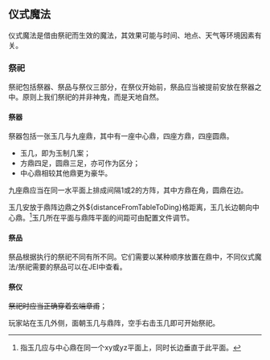 ## 仪式魔法

仪式魔法是借由祭祀而生效的魔法，其效果可能与时间、地点、天气等环境因素有关。

### 祭祀

祭祀包括祭器、祭品与祭仪三部分，在祭仪开始前，祭品应当被提前安放在祭器之中。原则上我们祭祀的并非神鬼，而是天地自然。

#### 祭器

祭器包括一张玉几与九座鼎，其中有一座中心鼎，四座方鼎，四座圆鼎。

- 玉几，即为玉制几案；
- 方鼎四足，圆鼎三足，亦可作为区分；
- 中心鼎相较其他鼎更为豪华。

九座鼎应当在同一水平面上排成间隔1或2的方阵，其中方鼎在角，圆鼎在边。

玉几安放于鼎阵边鼎之外\$\{distanceFromTableToDing\}格距离，玉几长边朝向中心鼎。[^1]玉几所在平面与鼎阵平面的间距可由配置文件调节。

#### 祭品

祭品根据执行的祭祀不同有所不同。它们需要以某种顺序放置在鼎中，不同仪式魔法/祭祀需要的祭品可以在JEI中查看。

#### 祭仪

~~祭祀时应当正确穿着玄端章甫~~；

玩家站在玉几外侧，面朝玉几与鼎阵，空手右击玉几即可开始祭祀。



[^1]:指玉几应与中心鼎在同一个xy或yz平面上，同时长边垂直于此平面。